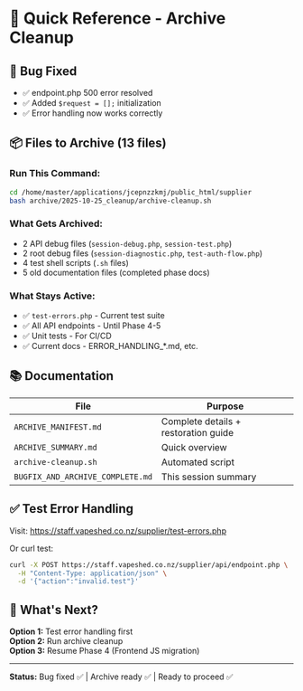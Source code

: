 # 🎯 Quick Reference - Archive Cleanup

## 🔧 Bug Fixed
- ✅ endpoint.php 500 error resolved
- ✅ Added `$request = [];` initialization
- ✅ Error handling now works correctly

## 📦 Files to Archive (13 files)

### Run This Command:
```bash
cd /home/master/applications/jcepnzzkmj/public_html/supplier
bash archive/2025-10-25_cleanup/archive-cleanup.sh
```

### What Gets Archived:
- 2 API debug files (`session-debug.php`, `session-test.php`)
- 2 root debug files (`session-diagnostic.php`, `test-auth-flow.php`)
- 4 test shell scripts (`.sh` files)
- 5 old documentation files (completed phase docs)

### What Stays Active:
- ✅ `test-errors.php` - Current test suite
- ✅ All API endpoints - Until Phase 4-5
- ✅ Unit tests - For CI/CD
- ✅ Current docs - ERROR_HANDLING_*.md, etc.

## 📚 Documentation

| File | Purpose |
|------|---------|
| `ARCHIVE_MANIFEST.md` | Complete details + restoration guide |
| `ARCHIVE_SUMMARY.md` | Quick overview |
| `archive-cleanup.sh` | Automated script |
| `BUGFIX_AND_ARCHIVE_COMPLETE.md` | This session summary |

## ✅ Test Error Handling

Visit: https://staff.vapeshed.co.nz/supplier/test-errors.php

Or curl test:
```bash
curl -X POST https://staff.vapeshed.co.nz/supplier/api/endpoint.php \
  -H "Content-Type: application/json" \
  -d '{"action":"invalid.test"}'
```

## 🚀 What's Next?

**Option 1:** Test error handling first  
**Option 2:** Run archive cleanup  
**Option 3:** Resume Phase 4 (Frontend JS migration)  

---
**Status:** Bug fixed ✅ | Archive ready ✅ | Ready to proceed ✅
